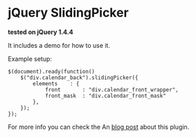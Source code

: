 jQuery SlidingPicker
====================

**tested on jQuery 1.4.4**

It includes a demo for how to use it.

Example setup:


	$(document).ready(function()
		$("div.calendar_back").slidingPicker({
			elements	: {
				front		: "div.calendar_front_wrapper",
				front_mask	: "div.calendar_front_mask"
			},
		});
	});


For more info you can check the An [blog post](http://www.furkantunali.com/common/created-a-jquery-slidingpicker-plugin/#POST "jQuery slidingPicker plugin") about this plugin.